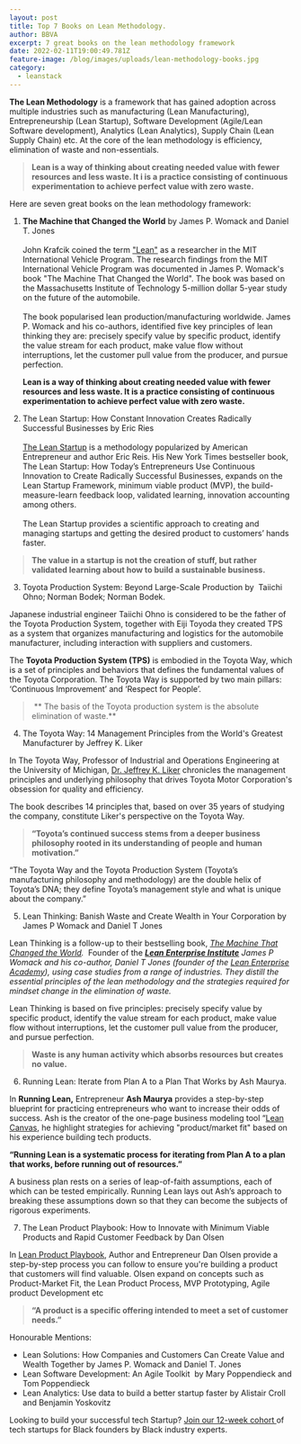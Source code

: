 ```yaml
---
layout: post
title: Top 7 Books on Lean Methodology.
author: BBVA
excerpt: 7 great books on the lean methodology framework
date: 2022-02-11T19:00:49.781Z
feature-image: /blog/images/uploads/lean-methodology-books.jpg
category:
  - leanstack
---
```

**The Lean Methodology** is a framework that has gained adoption across multiple industries such as manufacturing (Lean Manufacturing), Entrepreneurship (Lean Startup), Software Development (Agile/Lean Software development), Analytics (Lean Analytics), Supply Chain (Lean Supply Chain) etc. At the core of the lean methodology is efficiency, elimination of waste and non-essentials. 

> **Lean is a way of thinking about creating needed value with fewer resources and less waste. It i is a practice consisting of continuous experimentation to achieve perfect value with zero waste.**

Here are seven great books on the lean methodology framework:

1. **The Machine that Changed the World** by James P. Womack and Daniel T. Jones\
   \
   John Krafcik coined the term ["Lean"](http://www.lean.org/downloads/MITSloan.pdf) as a researcher in the MIT International Vehicle Program. The research findings from the MIT International Vehicle Program was documented in James P. Womack's book "The Machine That Changed the World". The book was based on the Massachusetts Institute of Technology 5-million dollar 5-year study on the future of the automobile.\
   \
   The book popularised lean production/manufacturing worldwide. James P. Womack and his co-authors, identified five key principles of lean thinking they are: precisely specify value by specific product, identify the value stream for each product, make value flow without interruptions, let the customer pull value from the producer, and pursue perfection.

   **Lean is a way of thinking about creating needed value with fewer resources and less waste. It is a practice consisting of continuous experimentation to achieve perfect value with zero waste.**
2. The Lean Startup: How Constant Innovation Creates Radically Successful Businesses by Eric Ries\
   \
   [The Lean Startup](http://www.startuplessonslearned.com/2008/09/lean-startup.html) is a methodology popularized by American Entrepreneur and author Eric Reis. His New York Times bestseller book, The Lean Startup: How Today’s Entrepreneurs Use Continuous Innovation to Create Radically Successful Businesses, expands on the Lean Startup Framework, minimum viable product (MVP), the build-measure-learn feedback loop, validated learning, innovation accounting among others.\
   \
   The Lean Startup provides a scientific approach to creating and managing startups and getting the desired product to customers’ hands faster. 

> **The value in a startup is not the creation of stuff, but rather validated learning about how to build a sustainable business.**



3. Toyota Production System: Beyond Large-Scale Production by  Taiichi Ohno; Norman Bodek; Norman Bodek.

Japanese industrial engineer Taiichi Ohno is considered to be the father of the Toyota Production System, together with Eiji Toyoda they created TPS as a system that organizes manufacturing and logistics for the automobile manufacturer, including interaction with suppliers and customers.

The **Toyota Production System (TPS)** is embodied in the Toyota Way, which is a set of principles and behaviors that defines the fundamental values of the Toyota Corporation. The Toyota Way is supported by two main pillars: ‘Continuous Improvement’ and ‘Respect for People’.

>  ** The basis of the Toyota production system is the absolute elimination of waste.** 



4. The Toyota Way: 14 Management Principles from the World's Greatest Manufacturer by Jeffrey K. Liker

In The Toyota Way, Professor of Industrial and Operations Engineering at the University of Michigan, [Dr. Jeffrey K. Liker](https://liker.engin.umich.edu/) chronicles the management principles and underlying philosophy that drives Toyota Motor Corporation's obsession for quality and efficiency.

The book describes 14 principles that, based on over 35 years of studying the company, constitute Liker's perspective on the Toyota Way.

> **“Toyota’s continued success stems from a deeper business philosophy rooted in its understanding of people and human motivation.”**

“The Toyota Way and the Toyota Production System (Toyota’s manufacturing philosophy and methodology) are the double helix of Toyota’s DNA; they define Toyota’s management style and what is unique about the company.”



5. Lean Thinking: Banish Waste and Create Wealth in Your Corporation by James P Womack and Daniel T Jones 

Lean Thinking is a follow-up to their bestselling book, *[The Machine That Changed the World](https://www.lean.org/store/book/the-machine-that-changed-the-world/).*  Founder of the ***[Lean Enterprise Institute](https://www.lean.org/)** James P Womack and his co-author, Daniel T Jones (founder of the [Lean Enterprise Academy](https://www.leanuk.org/)), using case studies from a range of industries. They distill the essential principles of the lean methodology and the strategies required for mindset change in the elimination of waste.*

Lean Thinking is based on five principles: precisely specify value by specific product, identify the value stream for each product, make value flow without interruptions, let the customer pull value from the producer, and pursue perfection.

> **Waste is any human activity which absorbs resources but creates no value.**



6. Running Lean: Iterate from Plan A to a Plan That Works by Ash Maurya.

In **Running Lean,** Entrepreneur **Ash Maurya** provides a step-by-step blueprint for practicing entrepreneurs who want to increase their odds of success. Ash is the creator of the one-page business modeling tool “[Lean Canvas](https://leanstack.com/lean-canvas), he highlight strategies for achieving "product/market fit" based on his experience building tech products.

**“Running Lean is a systematic process for iterating from Plan A to a plan that works, before running out of resources.”**

A business plan rests on a series of leap-of-faith assumptions, each of which can be tested empirically. Running Lean lays out Ash’s approach to breaking these assumptions down so that they can become the subjects of rigorous experiments.



7.  The Lean Product Playbook: How to Innovate with Minimum Viable Products and Rapid Customer Feedback by Dan Olsen

In [Lean Product Playbook](https://leanproductplaybook.com/), Author and Entrepreneur Dan Olsen provide a step-by-step process you can follow to ensure you're building a product that customers will find valuable. Olsen expand on concepts such as Product-Market Fit, the Lean Product Process, MVP Prototyping, Agile product Development etc

> **“A product is a specific offering intended to meet a set of customer needs.”**

Honourable Mentions:

* Lean Solutions: How Companies and Customers Can Create Value and Wealth Together by James P. Womack and Daniel T. Jones
* Lean Software Development: An Agile Toolkit  by Mary Poppendieck and Tom Poppendieck
* Lean Analytics: Use data to build a better startup faster by Alistair Croll and Benjamin Yoskovitz

Looking to build your successful tech Startup? [Join our 12-week cohort ](https://blackventures.org/accelerator.html)of tech startups for Black founders by Black industry experts.